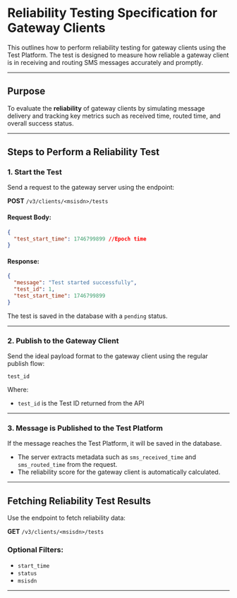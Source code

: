 # Reliability Testing Specification for Gateway Clients

This outlines how to perform reliability testing for gateway clients using the Test Platform. The test is designed to measure how reliable a gateway client is in receiving and routing SMS messages accurately and promptly.

---

## Purpose

To evaluate the **reliability** of gateway clients by simulating message delivery and tracking key metrics such as received time, routed time, and overall success status.

---

## Steps to Perform a Reliability Test

### 1. Start the Test

Send a request to the gateway server using the endpoint:

**POST** `/v3/clients/<msisdn>/tests`

#### Request Body:

```json
{
  "test_start_time": 1746799899 //Epoch time
}
```

#### Response:

```json
{
  "message": "Test started successfully",
  "test_id": 1,
  "test_start_time": 1746799899
}
```

The test is saved in the database with a `pending` status.

---

### 2. Publish to the Gateway Client

Send the ideal payload format to the gateway client using the regular publish flow:

```
test_id
```

Where:

- `test_id` is the Test ID returned from the API

---

### 3. Message is Published to the Test Platform

If the message reaches the Test Platform, it will be saved in the database.

- The server extracts metadata such as `sms_received_time` and `sms_routed_time` from the request.
- The reliability score for the gateway client is automatically calculated.

---

## Fetching Reliability Test Results

Use the endpoint to fetch reliability data:

**GET** `/v3/clients/<msisdn>/tests`

### Optional Filters:

- `start_time`
- `status`
- `msisdn`

---
